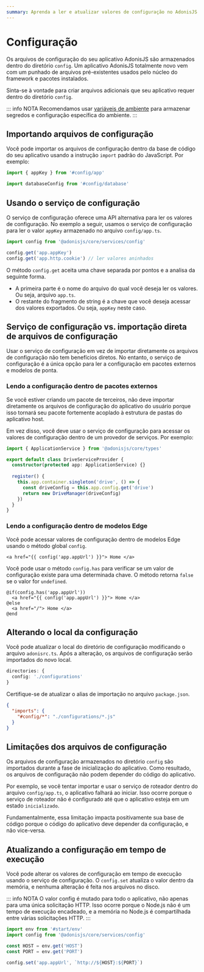 ```yaml
---
summary: Aprenda a ler e atualizar valores de configuração no AdonisJS.
---
```


# Configuração

Os arquivos de configuração do seu aplicativo AdonisJS são armazenados dentro do diretório `config`. Um aplicativo AdonisJS totalmente novo vem com um punhado de arquivos pré-existentes usados ​​pelo núcleo do framework e pacotes instalados.

Sinta-se à vontade para criar arquivos adicionais que seu aplicativo requer dentro do diretório `config`.

::: info NOTA
Recomendamos usar [variáveis ​​de ambiente](./environment_variables.md) para armazenar segredos e configuração específica do ambiente.
:::

## Importando arquivos de configuração

Você pode importar os arquivos de configuração dentro da base de código do seu aplicativo usando a instrução `import` padrão do JavaScript. Por exemplo:

```ts
import { appKey } from '#config/app'
```

```ts
import databaseConfig from '#config/database'
```

## Usando o serviço de configuração

O serviço de configuração oferece uma API alternativa para ler os valores de configuração. No exemplo a seguir, usamos o serviço de configuração para ler o valor `appKey` armazenado no arquivo `config/app.ts`.

```ts
import config from '@adonisjs/core/services/config'

config.get('app.appKey')
config.get('app.http.cookie') // ler valores aninhados
```

O método `config.get` aceita uma chave separada por pontos e a analisa da seguinte forma.

- A primeira parte é o nome do arquivo do qual você deseja ler os valores. Ou seja, arquivo `app.ts`.
- O restante do fragmento de string é a chave que você deseja acessar dos valores exportados. Ou seja, `appKey` neste caso.

## Serviço de configuração vs. importação direta de arquivos de configuração

Usar o serviço de configuração em vez de importar diretamente os arquivos de configuração não tem benefícios diretos. No entanto, o serviço de configuração é a única opção para ler a configuração em pacotes externos e modelos de ponta.

### Lendo a configuração dentro de pacotes externos

Se você estiver criando um pacote de terceiros, não deve importar diretamente os arquivos de configuração do aplicativo do usuário porque isso tornará seu pacote fortemente acoplado à estrutura de pastas do aplicativo host.

Em vez disso, você deve usar o serviço de configuração para acessar os valores de configuração dentro de um provedor de serviços. Por exemplo:

```ts {8-9}
import { ApplicationService } from '@adonisjs/core/types'

export default class DriveServiceProvider {
  constructor(protected app: ApplicationService) {}
  
  register() {
    this.app.container.singleton('drive', () => {
      const driveConfig = this.app.config.get('drive')
      return new DriveManager(driveConfig)
    })
  }
}
```

### Lendo a configuração dentro de modelos Edge

Você pode acessar valores de configuração dentro de modelos Edge usando o método global `config`.

```edge
<a href="{{ config('app.appUrl') }}"> Home </a>
```

Você pode usar o método `config.has` para verificar se um valor de configuração existe para uma determinada chave. O método retorna `false` se o valor for `undefined`.

```edge
@if(config.has('app.appUrl'))
  <a href="{{ config('app.appUrl') }}"> Home </a>
@else
  <a href="/"> Home </a>
@end
```

## Alterando o local da configuração

Você pode atualizar o local do diretório de configuração modificando o arquivo `adonisrc.ts`. Após a alteração, os arquivos de configuração serão importados do novo local.

```ts
directories: {
  config: './configurations'
}
```

Certifique-se de atualizar o alias de importação no arquivo `package.json`.

```json
{
  "imports": {
    "#config/*": "./configurations/*.js"
  }
}
```

## Limitações dos arquivos de configuração

Os arquivos de configuração armazenados no diretório `config` são importados durante a fase de inicialização do aplicativo. Como resultado, os arquivos de configuração não podem depender do código do aplicativo.

Por exemplo, se você tentar importar e usar o serviço de roteador dentro do arquivo `config/app.ts`, o aplicativo falhará ao iniciar. Isso ocorre porque o serviço de roteador não é configurado até que o aplicativo esteja em um estado `inicializado`.

Fundamentalmente, essa limitação impacta positivamente sua base de código porque o código do aplicativo deve depender da configuração, e não vice-versa.

## Atualizando a configuração em tempo de execução

Você pode alterar os valores de configuração em tempo de execução usando o serviço de configuração. O `config.set` atualiza o valor dentro da memória, e nenhuma alteração é feita nos arquivos no disco.

::: info NOTA
O valor config é mutado para todo o aplicativo, não apenas para uma única solicitação HTTP. Isso ocorre porque o Node.js não é um tempo de execução encadeado, e a memória no Node.js é compartilhada entre várias solicitações HTTP.
:::

```ts
import env from '#start/env'
import config from '@adonisjs/core/services/config'

const HOST = env.get('HOST')
const PORT = env.get('PORT')

config.set('app.appUrl', `http://${HOST}:${PORT}`)
```
